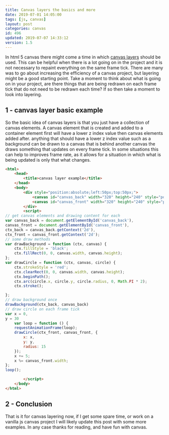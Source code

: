```yaml
---
title: Canvas layers the basics and more
date: 2019-07-01 14:05:00
tags: [js, canvas]
layout: post
categories: canvas
id: 496
updated: 2019-07-07 14:33:12
version: 1.5
---
```


In html 5 canvas there might come a time in which [canvas layers](https://stackoverflow.com/questions/3008635/html5-canvas-element-multiple-layers) should be used. This can be helpful when there is a lot going on in the project and it is not necessary to repaint everything on the same frame tick. There are many was to go about increasing the efficiency of a canvas project, but layering might be a good starting point. Take a moment to think about what is going on in your project, are there things that are being redrawn on each frame tick that do not need to be redrawn each time? If so then take a moment to look into layering.

<!-- more -->

## 1 - canvas layer basic example

So the basic idea of canvas layers is that you just have a collection of canvas elements. A canvas element that is created and added to a container element first will have a lower z index value then canvas elements added after. anything that should have a lower z index value such as a background can be drawn to a canvas that is behind another canvas the draws something that updates on every frame tick. In some situations this can help to improves frame rate, as it allows for a situation in which what is being updated is only that what changes.

```html
<html>
    <head>
        <title>canvas layer example</title>
    </head>
    <body>
        <div style="position:absolute;left:50px;top:50px;">
            <canvas id="canvas_back" width="320" height="240" style="position:absolute;"></canvas>
            <canvas id="canvas_front" width="320" height="240" style="position:absolute;"></canvas>
        </div>
        <script>
// get canvas elements and drawing content for each
var canvas_back = document.getElementById('canvas_back'),
canvas_front = document.getElementById('canvas_front'),
ctx_back = canvas_back.getContext('2d'),
ctx_front = canvas_front.getContext('2d');
// some draw methods
var drawBackground = function (ctx, canvas) {
    ctx.fillStyle = 'black';
    ctx.fillRect(0, 0, canvas.width, canvas.height);
};
var drawCircle = function (ctx, canvas, circle) {
    ctx.strokeStyle = 'red';
    ctx.clearRect(0, 0, canvas.width, canvas.height);
    ctx.beginPath();
    ctx.arc(circle.x, circle.y, circle.radius, 0, Math.PI * 2);
    ctx.stroke();

};
// draw background once
drawBackground(ctx_back, canvas_back)
// draw circle on each frame tick
var x = 0,
y = 30
    var loop = function () {
    requestAnimationFrame(loop);
    drawCircle(ctx_front, canvas_front, {
        x: x,
        y: y,
        radius: 15
    });
    x += 5;
    x %= canvas_front.width;
};
loop();

        </script>
    </body>
</html>
```

## 2 - Conclusion

That is it for canvas layering now, if I get some spare time, or work on a vanilla js canvas project I will likely update this post with some more examples. In any case thanks for reading, and have fun with canvas.